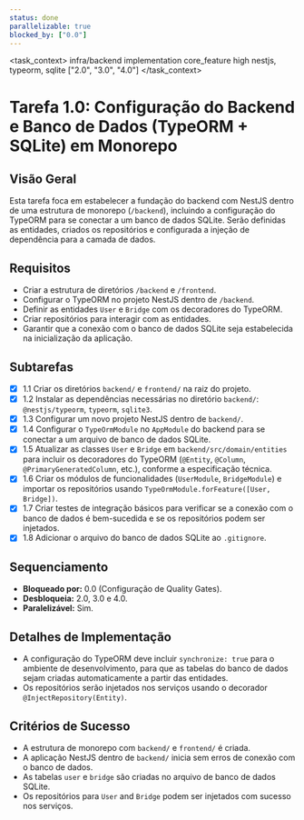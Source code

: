 ```yaml
---
status: done
parallelizable: true
blocked_by: ["0.0"]
---
```


<task_context>
<domain>infra/backend</domain>
<type>implementation</type>
<scope>core_feature</scope>
<complexity>high</complexity>
<dependencies>nestjs, typeorm, sqlite</dependencies>
<unblocks>["2.0", "3.0", "4.0"]</unblocks>
</task_context>

# Tarefa 1.0: Configuração do Backend e Banco de Dados (TypeORM + SQLite) em Monorepo

## Visão Geral
Esta tarefa foca em estabelecer a fundação do backend com NestJS dentro de uma estrutura de monorepo (`/backend`), incluindo a configuração do TypeORM para se conectar a um banco de dados SQLite. Serão definidas as entidades, criados os repositórios e configurada a injeção de dependência para a camada de dados.

## Requisitos
- Criar a estrutura de diretórios `/backend` e `/frontend`.
- Configurar o TypeORM no projeto NestJS dentro de `/backend`.
- Definir as entidades `User` e `Bridge` com os decoradores do TypeORM.
- Criar repositórios para interagir com as entidades.
- Garantir que a conexão com o banco de dados SQLite seja estabelecida na inicialização da aplicação.

## Subtarefas
- [x] 1.1 Criar os diretórios `backend/` e `frontend/` na raiz do projeto.
- [x] 1.2 Instalar as dependências necessárias no diretório `backend/`: `@nestjs/typeorm`, `typeorm`, `sqlite3`.
- [x] 1.3 Configurar um novo projeto NestJS dentro de `backend/`.
- [x] 1.4 Configurar o `TypeOrmModule` no `AppModule` do backend para se conectar a um arquivo de banco de dados SQLite.
- [x] 1.5 Atualizar as classes `User` e `Bridge` em `backend/src/domain/entities` para incluir os decoradores do TypeORM (`@Entity`, `@Column`, `@PrimaryGeneratedColumn`, etc.), conforme a especificação técnica.
- [x] 1.6 Criar os módulos de funcionalidades (`UserModule`, `BridgeModule`) e importar os repositórios usando `TypeOrmModule.forFeature([User, Bridge])`.
- [x] 1.7 Criar testes de integração básicos para verificar se a conexão com o banco de dados é bem-sucedida e se os repositórios podem ser injetados.
- [x] 1.8 Adicionar o arquivo do banco de dados SQLite ao `.gitignore`.

## Sequenciamento
- **Bloqueado por:** 0.0 (Configuração de Quality Gates).
- **Desbloqueia:** 2.0, 3.0 e 4.0.
- **Paralelizável:** Sim.

## Detalhes de Implementação
- A configuração do TypeORM deve incluir `synchronize: true` para o ambiente de desenvolvimento, para que as tabelas do banco de dados sejam criadas automaticamente a partir das entidades.
- Os repositórios serão injetados nos serviços usando o decorador `@InjectRepository(Entity)`.

## Critérios de Sucesso
- A estrutura de monorepo com `backend/` e `frontend/` é criada.
- A aplicação NestJS dentro de `backend/` inicia sem erros de conexão com o banco de dados.
- As tabelas `user` e `bridge` são criadas no arquivo de banco de dados SQLite.
- Os repositórios para `User` and `Bridge` podem ser injetados com sucesso nos serviços.